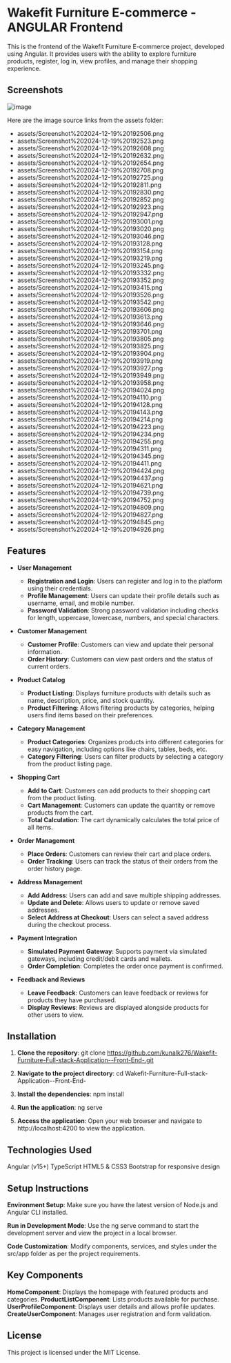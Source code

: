 # Wakefit Furniture E-commerce -ANGULAR Frontend

This is the frontend of the Wakefit Furniture E-commerce project, developed using Angular. It provides users with the ability to explore furniture products, register, log in, view profiles, and manage their shopping experience.

## Screenshots
![image](https://github.com/user-attachments/assets/a1af6d8d-c1b8-41b2-9007-40e1c53edf7f)

Here are the image source links from the assets folder:

- assets/Screenshot%202024-12-19%20192506.png  
- assets/Screenshot%202024-12-19%20192523.png  
- assets/Screenshot%202024-12-19%20192608.png  
- assets/Screenshot%202024-12-19%20192632.png  
- assets/Screenshot%202024-12-19%20192654.png  
- assets/Screenshot%202024-12-19%20192708.png  
- assets/Screenshot%202024-12-19%20192725.png  
- assets/Screenshot%202024-12-19%20192811.png  
- assets/Screenshot%202024-12-19%20192830.png  
- assets/Screenshot%202024-12-19%20192852.png  
- assets/Screenshot%202024-12-19%20192923.png  
- assets/Screenshot%202024-12-19%20192947.png  
- assets/Screenshot%202024-12-19%20193001.png  
- assets/Screenshot%202024-12-19%20193020.png  
- assets/Screenshot%202024-12-19%20193046.png  
- assets/Screenshot%202024-12-19%20193128.png  
- assets/Screenshot%202024-12-19%20193154.png  
- assets/Screenshot%202024-12-19%20193219.png  
- assets/Screenshot%202024-12-19%20193245.png  
- assets/Screenshot%202024-12-19%20193332.png  
- assets/Screenshot%202024-12-19%20193352.png  
- assets/Screenshot%202024-12-19%20193415.png  
- assets/Screenshot%202024-12-19%20193526.png  
- assets/Screenshot%202024-12-19%20193542.png  
- assets/Screenshot%202024-12-19%20193606.png  
- assets/Screenshot%202024-12-19%20193613.png  
- assets/Screenshot%202024-12-19%20193646.png  
- assets/Screenshot%202024-12-19%20193701.png  
- assets/Screenshot%202024-12-19%20193805.png  
- assets/Screenshot%202024-12-19%20193825.png  
- assets/Screenshot%202024-12-19%20193904.png  
- assets/Screenshot%202024-12-19%20193919.png  
- assets/Screenshot%202024-12-19%20193927.png  
- assets/Screenshot%202024-12-19%20193949.png  
- assets/Screenshot%202024-12-19%20193958.png  
- assets/Screenshot%202024-12-19%20194024.png  
- assets/Screenshot%202024-12-19%20194110.png  
- assets/Screenshot%202024-12-19%20194128.png  
- assets/Screenshot%202024-12-19%20194143.png  
- assets/Screenshot%202024-12-19%20194214.png  
- assets/Screenshot%202024-12-19%20194223.png  
- assets/Screenshot%202024-12-19%20194234.png  
- assets/Screenshot%202024-12-19%20194255.png  
- assets/Screenshot%202024-12-19%20194311.png  
- assets/Screenshot%202024-12-19%20194345.png  
- assets/Screenshot%202024-12-19%20194411.png  
- assets/Screenshot%202024-12-19%20194424.png  
- assets/Screenshot%202024-12-19%20194437.png  
- assets/Screenshot%202024-12-19%20194621.png  
- assets/Screenshot%202024-12-19%20194739.png  
- assets/Screenshot%202024-12-19%20194752.png  
- assets/Screenshot%202024-12-19%20194809.png  
- assets/Screenshot%202024-12-19%20194827.png  
- assets/Screenshot%202024-12-19%20194845.png  
- assets/Screenshot%202024-12-19%20194926.png  

## Features

- **User Management**
  - **Registration and Login**: Users can register and log in to the platform using their credentials.
  - **Profile Management**: Users can update their profile details such as username, email, and mobile number.
  - **Password Validation**: Strong password validation including checks for length, uppercase, lowercase, numbers, and special characters.

- **Customer Management**
  - **Customer Profile**: Customers can view and update their personal information.
  - **Order History**: Customers can view past orders and the status of current orders.

- **Product Catalog**
  - **Product Listing**: Displays furniture products with details such as name, description, price, and stock quantity.
  - **Product Filtering**: Allows filtering products by categories, helping users find items based on their preferences.

- **Category Management**
  - **Product Categories**: Organizes products into different categories for easy navigation, including options like chairs, tables, beds, etc.
  - **Category Filtering**: Users can filter products by selecting a category from the product listing page.

- **Shopping Cart**
  - **Add to Cart**: Customers can add products to their shopping cart from the product listing.
  - **Cart Management**: Customers can update the quantity or remove products from the cart.
  - **Total Calculation**: The cart dynamically calculates the total price of all items.

- **Order Management**
  - **Place Orders**: Customers can review their cart and place orders.
  - **Order Tracking**: Users can track the status of their orders from the order history page.

- **Address Management**
  - **Add Address**: Users can add and save multiple shipping addresses.
  - **Update and Delete**: Allows users to update or remove saved addresses.
  - **Select Address at Checkout**: Users can select a saved address during the checkout process.

- **Payment Integration**
  - **Simulated Payment Gateway**: Supports payment via simulated gateways, including credit/debit cards and wallets.
  - **Order Completion**: Completes the order once payment is confirmed.

- **Feedback and Reviews**
  - **Leave Feedback**: Customers can leave feedback or reviews for products they have purchased.
  - **Display Reviews**: Reviews are displayed alongside products for other users to view.


## Installation

1. **Clone the repository**:
   git clone https://github.com/kunalk276/Wakefit-Furniture-Full-stack-Application--Front-End-.git

2. **Navigate to the project directory**:
cd Wakefit-Furniture-Full-stack-Application--Front-End-

3. **Install the dependencies**:
npm install

4. **Run the application**:
ng serve

5. **Access the application**:
Open your web browser and navigate to http://localhost:4200 to view the application.

## Technologies Used

Angular (v15+)
TypeScript
HTML5 & CSS3
Bootstrap for responsive design

## Setup Instructions
**Environment Setup**: Make sure you have the latest version of Node.js and Angular CLI installed.

**Run in Development Mode**: Use the ng serve command to start the development server and view the project in a local browser.

**Code Customization**: Modify components, services, and styles under the src/app folder as per the project requirements.

## Key Components

**HomeComponent**: Displays the homepage with featured products and categories.
**ProductListComponent**: Lists products available for purchase.
**UserProfileComponent**: Displays user details and allows profile updates.
**CreateUserComponent**: Manages user registration and form validation.

## License
This project is licensed under the MIT License.
